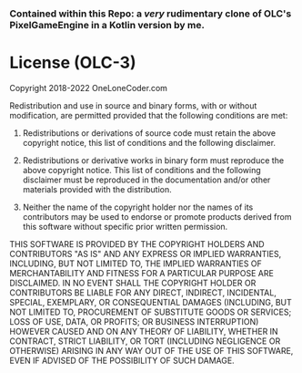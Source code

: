 ### Contained within this Repo: a *very* rudimentary clone of OLC's PixelGameEngine in a Kotlin version by me.

# License (OLC-3)

Copyright 2018-2022 OneLoneCoder.com

Redistribution and use in source and binary forms, with or without
modification, are permitted provided that the following conditions
are met:

1. Redistributions or derivations of source code must retain the above
   copyright notice, this list of conditions and the following disclaimer.

2. Redistributions or derivative works in binary form must reproduce
   the above copyright notice. This list of conditions and the following
   disclaimer must be reproduced in the documentation and/or other
   materials provided with the distribution.

3. Neither the name of the copyright holder nor the names of its
   contributors may be used to endorse or promote products derived
   from this software without specific prior written permission.

THIS SOFTWARE IS PROVIDED BY THE COPYRIGHT HOLDERS AND CONTRIBUTORS
"AS IS" AND ANY EXPRESS OR IMPLIED WARRANTIES, INCLUDING, BUT NOT
LIMITED TO, THE IMPLIED WARRANTIES OF MERCHANTABILITY AND FITNESS FOR
A PARTICULAR PURPOSE ARE DISCLAIMED. IN NO EVENT SHALL THE COPYRIGHT
HOLDER OR CONTRIBUTORS BE LIABLE FOR ANY DIRECT, INDIRECT, INCIDENTAL,
SPECIAL, EXEMPLARY, OR CONSEQUENTIAL DAMAGES (INCLUDING, BUT NOT
LIMITED TO, PROCUREMENT OF SUBSTITUTE GOODS OR SERVICES; LOSS OF USE,
DATA, OR PROFITS; OR BUSINESS INTERRUPTION) HOWEVER CAUSED AND ON ANY
THEORY OF LIABILITY, WHETHER IN CONTRACT, STRICT LIABILITY, OR TORT
(INCLUDING NEGLIGENCE OR OTHERWISE) ARISING IN ANY WAY OUT OF THE USE
OF THIS SOFTWARE, EVEN IF ADVISED OF THE POSSIBILITY OF SUCH DAMAGE.